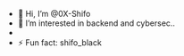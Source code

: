 - 👋 Hi, I’m @0X-Shifo
- 👀 I’m interested in backend and cybersec..
- 
- ⚡ Fun fact: shifo_black

<!---
0X-Shifo/0X-Shifo is a ✨ special ✨ repository because its `README.md` (this file) appears on your GitHub profile.
You can click the Preview link to take a look at your changes.
--->
